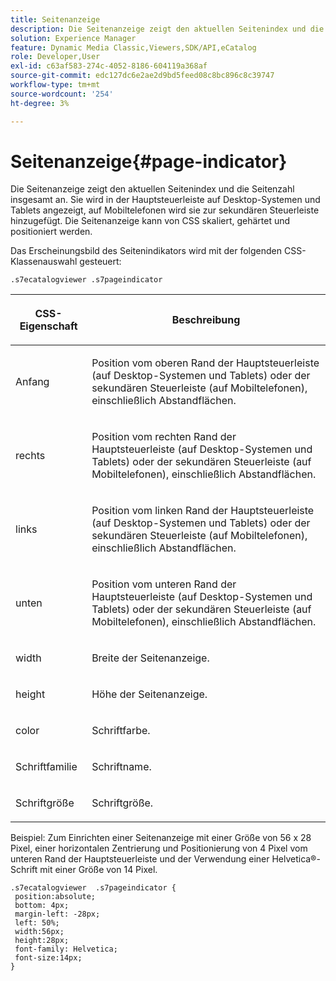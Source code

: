 ```yaml
---
title: Seitenanzeige
description: Die Seitenanzeige zeigt den aktuellen Seitenindex und die Seitenzahl insgesamt an. Sie wird in der Hauptsteuerleiste auf Desktop-Systemen und Tablets angezeigt, auf Mobiltelefonen wird sie zur sekundären Steuerleiste hinzugefügt. Die Seitenanzeige kann von CSS skaliert, gehärtet und positioniert werden.
solution: Experience Manager
feature: Dynamic Media Classic,Viewers,SDK/API,eCatalog
role: Developer,User
exl-id: c63af583-274c-4052-8186-604119a368af
source-git-commit: edc127dc6e2ae2d9bd5feed08c8bc896c8c39747
workflow-type: tm+mt
source-wordcount: '254'
ht-degree: 3%

---
```


# Seitenanzeige{#page-indicator}

Die Seitenanzeige zeigt den aktuellen Seitenindex und die Seitenzahl insgesamt an. Sie wird in der Hauptsteuerleiste auf Desktop-Systemen und Tablets angezeigt, auf Mobiltelefonen wird sie zur sekundären Steuerleiste hinzugefügt. Die Seitenanzeige kann von CSS skaliert, gehärtet und positioniert werden.

Das Erscheinungsbild des Seitenindikators wird mit der folgenden CSS-Klassenauswahl gesteuert:

`.s7ecatalogviewer .s7pageindicator`

<table id="table_94EE3F5BBE4547C0B4943471CEE7EDE4"> 
 <thead> 
  <tr> 
   <th colname="col1" class="entry"> <p> CSS-Eigenschaft </p> </th> 
   <th colname="col2" class="entry"> <p>Beschreibung </p> </th> 
  </tr> 
 </thead>
 <tbody> 
  <tr> 
   <td colname="col1"> <p> <span class="codeph"> Anfang </span> </p> </td> 
   <td colname="col2"> <p>Position vom oberen Rand der Hauptsteuerleiste (auf Desktop-Systemen und Tablets) oder der sekundären Steuerleiste (auf Mobiltelefonen), einschließlich Abstandflächen. </p> </td> 
  </tr> 
  <tr> 
   <td colname="col1"> <p> <span class="codeph"> rechts </span> </p> </td> 
   <td colname="col2"> <p>Position vom rechten Rand der Hauptsteuerleiste (auf Desktop-Systemen und Tablets) oder der sekundären Steuerleiste (auf Mobiltelefonen), einschließlich Abstandflächen. </p> </td> 
  </tr> 
  <tr> 
   <td colname="col1"> <p> <span class="codeph"> links </span> </p> </td> 
   <td colname="col2"> <p>Position vom linken Rand der Hauptsteuerleiste (auf Desktop-Systemen und Tablets) oder der sekundären Steuerleiste (auf Mobiltelefonen), einschließlich Abstandflächen. </p> </td> 
  </tr> 
  <tr> 
   <td colname="col1"> <p> <span class="codeph"> unten </span> </p> </td> 
   <td colname="col2"> <p>Position vom unteren Rand der Hauptsteuerleiste (auf Desktop-Systemen und Tablets) oder der sekundären Steuerleiste (auf Mobiltelefonen), einschließlich Abstandflächen. </p> </td> 
  </tr> 
  <tr> 
   <td colname="col1"> <p> <span class="codeph"> width </span> </p> </td> 
   <td colname="col2"> <p>Breite der Seitenanzeige. </p> </td> 
  </tr> 
  <tr> 
   <td colname="col1"> <p> <span class="codeph"> height </span> </p> </td> 
   <td colname="col2"> <p>Höhe der Seitenanzeige. </p> </td> 
  </tr> 
  <tr> 
   <td colname="col1"> <p> <span class="codeph"> color </span> </p> </td> 
   <td colname="col2"> <p>Schriftfarbe. </p> </td> 
  </tr> 
  <tr> 
   <td colname="col1"> <p> <span class="codeph"> Schriftfamilie </span> </p> </td> 
   <td colname="col2"> <p>Schriftname. </p> </td> 
  </tr> 
  <tr> 
   <td colname="col1"> <p> <span class="codeph"> Schriftgröße </span> </p> </td> 
   <td colname="col2"> <p>Schriftgröße. </p> </td> 
  </tr> 
 </tbody> 
</table>

Beispiel: Zum Einrichten einer Seitenanzeige mit einer Größe von 56 x 28 Pixel, einer horizontalen Zentrierung und Positionierung von 4 Pixel vom unteren Rand der Hauptsteuerleiste und der Verwendung einer Helvetica®-Schrift mit einer Größe von 14 Pixel.

```
.s7ecatalogviewer  .s7pageindicator { 
 position:absolute; 
 bottom: 4px; 
 margin-left: -28px;  
 left: 50%; 
 width:56px; 
 height:28px; 
 font-family: Helvetica; 
 font-size:14px; 
}
```
